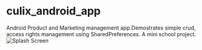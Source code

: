 # culix_android_app
Android Product and Marketing management app.Demostrates simple crud, access rights management using SharedPreferences. A mini school project.
![Splash Screen](../assets/splash_screeen.png?raw=true)
